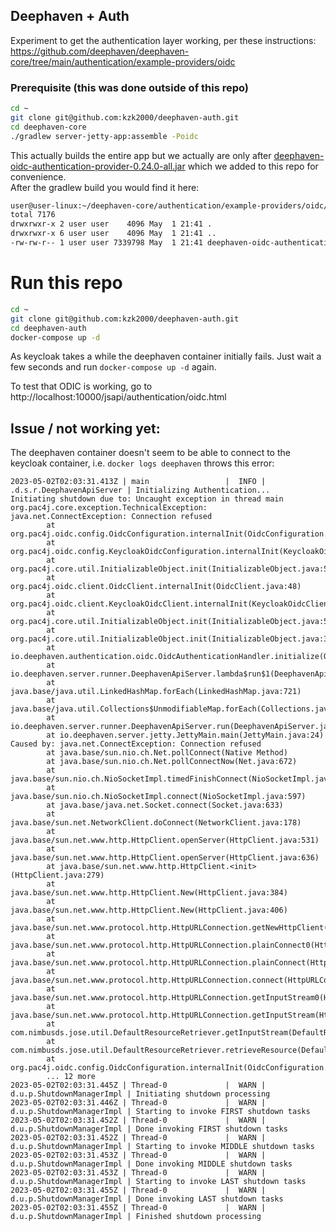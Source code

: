 ## Deephaven + Auth
Experiment to get the authentication layer working, per these instructions:
https://github.com/deephaven/deephaven-core/tree/main/authentication/example-providers/oidc


### Prerequisite (this was done outside of this repo)
```bash
cd ~
git clone git@github.com:kzk2000/deephaven-auth.git
cd deephaven-core
./gradlew server-jetty-app:assemble -Poidc
```
This actually builds the entire app but we actually are only after [deephaven-oidc-authentication-provider-0.24.0-all.jar](build/deephaven-oidc-authentication-provider-0.24.0-all.jar) 
which we added to this repo for convenience.<br>After the gradlew build you would find it here:
```bash
user@user-linux:~/deephaven-core/authentication/example-providers/oidc/build/libs$ ls -la
total 7176
drwxrwxr-x 2 user user    4096 May  1 21:41 .
drwxrwxr-x 6 user user    4096 May  1 21:41 ..
-rw-rw-r-- 1 user user 7339798 May  1 21:41 deephaven-oidc-authentication-provider-0.24.0-all.jar
```

# Run this repo
```bash
cd ~
git clone git@github.com:kzk2000/deephaven-auth.git
cd deephaven-auth
docker-compose up -d
```
As keycloak takes a while the deephaven container initially fails.
Just wait a few seconds and run ```docker-compose up -d``` again.

To test that ODIC is working, go to
http://localhost:10000/jsapi/authentication/oidc.html


## Issue / not working yet:
The deephaven container doesn't seem to be able to connect to the keycloak container, i.e.
```docker logs deephaven``` throws this error:

```buildoutcfg
2023-05-02T02:03:31.413Z | main                 |  INFO | .d.s.r.DeephavenApiServer | Initializing Authentication...
Initiating shutdown due to: Uncaught exception in thread main
org.pac4j.core.exception.TechnicalException: java.net.ConnectException: Connection refused
        at org.pac4j.oidc.config.OidcConfiguration.internalInit(OidcConfiguration.java:190)
        at org.pac4j.oidc.config.KeycloakOidcConfiguration.internalInit(KeycloakOidcConfiguration.java:24)
        at org.pac4j.core.util.InitializableObject.init(InitializableObject.java:56)
        at org.pac4j.oidc.client.OidcClient.internalInit(OidcClient.java:48)
        at org.pac4j.oidc.client.KeycloakOidcClient.internalInit(KeycloakOidcClient.java:38)
        at org.pac4j.core.util.InitializableObject.init(InitializableObject.java:56)
        at org.pac4j.core.util.InitializableObject.init(InitializableObject.java:33)
        at io.deephaven.authentication.oidc.OidcAuthenticationHandler.initialize(OidcAuthenticationHandler.java:48)
        at io.deephaven.server.runner.DeephavenApiServer.lambda$run$1(DeephavenApiServer.java:151)
        at java.base/java.util.LinkedHashMap.forEach(LinkedHashMap.java:721)
        at java.base/java.util.Collections$UnmodifiableMap.forEach(Collections.java:1553)
        at io.deephaven.server.runner.DeephavenApiServer.run(DeephavenApiServer.java:151)
        at io.deephaven.server.jetty.JettyMain.main(JettyMain.java:24)
Caused by: java.net.ConnectException: Connection refused
        at java.base/sun.nio.ch.Net.pollConnect(Native Method)
        at java.base/sun.nio.ch.Net.pollConnectNow(Net.java:672)
        at java.base/sun.nio.ch.NioSocketImpl.timedFinishConnect(NioSocketImpl.java:542)
        at java.base/sun.nio.ch.NioSocketImpl.connect(NioSocketImpl.java:597)
        at java.base/java.net.Socket.connect(Socket.java:633)
        at java.base/sun.net.NetworkClient.doConnect(NetworkClient.java:178)
        at java.base/sun.net.www.http.HttpClient.openServer(HttpClient.java:531)
        at java.base/sun.net.www.http.HttpClient.openServer(HttpClient.java:636)
        at java.base/sun.net.www.http.HttpClient.<init>(HttpClient.java:279)
        at java.base/sun.net.www.http.HttpClient.New(HttpClient.java:384)
        at java.base/sun.net.www.http.HttpClient.New(HttpClient.java:406)
        at java.base/sun.net.www.protocol.http.HttpURLConnection.getNewHttpClient(HttpURLConnection.java:1309)
        at java.base/sun.net.www.protocol.http.HttpURLConnection.plainConnect0(HttpURLConnection.java:1242)
        at java.base/sun.net.www.protocol.http.HttpURLConnection.plainConnect(HttpURLConnection.java:1128)
        at java.base/sun.net.www.protocol.http.HttpURLConnection.connect(HttpURLConnection.java:1057)
        at java.base/sun.net.www.protocol.http.HttpURLConnection.getInputStream0(HttpURLConnection.java:1665)
        at java.base/sun.net.www.protocol.http.HttpURLConnection.getInputStream(HttpURLConnection.java:1589)
        at com.nimbusds.jose.util.DefaultResourceRetriever.getInputStream(DefaultResourceRetriever.java:305)
        at com.nimbusds.jose.util.DefaultResourceRetriever.retrieveResource(DefaultResourceRetriever.java:257)
        at org.pac4j.oidc.config.OidcConfiguration.internalInit(OidcConfiguration.java:187)
        ... 12 more
2023-05-02T02:03:31.445Z | Thread-0             |  WARN | d.u.p.ShutdownManagerImpl | Initiating shutdown processing
2023-05-02T02:03:31.446Z | Thread-0             |  WARN | d.u.p.ShutdownManagerImpl | Starting to invoke FIRST shutdown tasks
2023-05-02T02:03:31.452Z | Thread-0             |  WARN | d.u.p.ShutdownManagerImpl | Done invoking FIRST shutdown tasks
2023-05-02T02:03:31.452Z | Thread-0             |  WARN | d.u.p.ShutdownManagerImpl | Starting to invoke MIDDLE shutdown tasks
2023-05-02T02:03:31.453Z | Thread-0             |  WARN | d.u.p.ShutdownManagerImpl | Done invoking MIDDLE shutdown tasks
2023-05-02T02:03:31.453Z | Thread-0             |  WARN | d.u.p.ShutdownManagerImpl | Starting to invoke LAST shutdown tasks
2023-05-02T02:03:31.455Z | Thread-0             |  WARN | d.u.p.ShutdownManagerImpl | Done invoking LAST shutdown tasks
2023-05-02T02:03:31.455Z | Thread-0             |  WARN | d.u.p.ShutdownManagerImpl | Finished shutdown processing



```